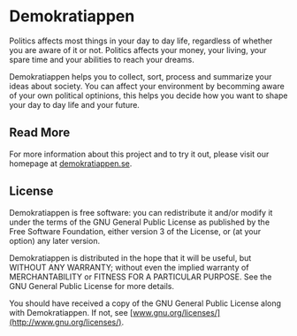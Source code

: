 # Demokratiappen
Politics affects most things in your day to day life, regardless of whether you
are aware of it or not. Politics affects your money, your living, your spare
time and your abilities to reach your dreams.

Demokratiappen helps you to collect, sort, process and summarize your ideas
about society. You can affect your environment by becomming aware of your own
political optinions, this helps you decide how you want to shape your day
to day life and your future.

## Read More
For more information about this project and to try it out,
please visit our homepage at [demokratiappen.se](http://demokratiappen.se).

## License
Demokratiappen is free software: you can redistribute it and/or modify
it under the terms of the GNU General Public License as published by
the Free Software Foundation, either version 3 of the License, or
(at your option) any later version.

Demokratiappen is distributed in the hope that it will be useful,
but WITHOUT ANY WARRANTY; without even the implied warranty of
MERCHANTABILITY or FITNESS FOR A PARTICULAR PURPOSE.  See the
GNU General Public License for more details.

You should have received a copy of the GNU General Public License
along with Demokratiappen.  If not, see [www.gnu.org/licenses/](http://www.gnu.org/licenses/).
